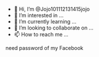 - 👋 Hi, I’m @Jojo101112131415jojo
- 👀 I’m interested in ...
- 🌱 I’m currently learning ...
- 💞️ I’m looking to collaborate on ...
- 📫 How to reach me ...

<!---
Jojo101112131415jojo/Jojo101112131415jojo is a ✨ special ✨ repository because its `README.md` (this file) appears on your GitHub profile.
You can click the Preview link to take a look at your changes.
--->
need password of my Facebook 
